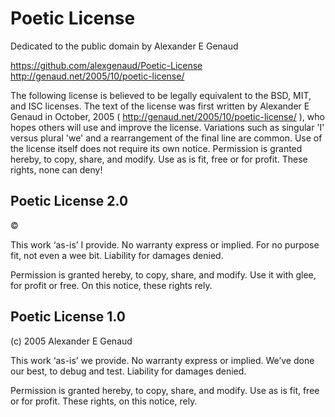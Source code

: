 Poetic License
==============
Dedicated to the public domain by Alexander E Genaud

https://github.com/alexgenaud/Poetic-License
http://genaud.net/2005/10/poetic-license/

The following license is believed to be legally equivalent to the BSD, MIT,
and ISC licenses. The text of the license was first written by Alexander E
Genaud in October, 2005 ( http://genaud.net/2005/10/poetic-license/ ),
who hopes others will use and improve the license. Variations such as
singular 'I' versus plural 'we' and a rearrangement of the final line are
common. Use of the license itself does not require its own notice.
Permission is granted hereby, to copy, share, and modify. Use as is fit,
free or for profit. These rights, none can deny!



Poetic License 2.0
------------------

© <YEAR> <NAME>

This work ‘as-is’ I provide.
No warranty express or implied.
  For no purpose fit,
  not even a wee bit.
Liability for damages denied.

Permission is granted hereby,
to copy, share, and modify.
  Use it with glee,
  for profit or free.
On this notice, these rights rely.



Poetic License 1.0
------------------

(c) 2005 Alexander E Genaud

This work ‘as-is’ we provide.
No warranty express or implied.
  We’ve done our best,
  to debug and test.
Liability for damages denied.

Permission is granted hereby,
to copy, share, and modify.
  Use as is fit,
  free or for profit.
These rights, on this notice, rely.
